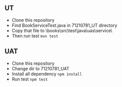 ## UT
- Clone this repository
- Find BookServiceTest.java in 71210781_UT directory
- Copy that file to \books\src\test\java\uas\service\
- Then run test ```mvn test```

## UAT
- Clone this repository
- Change dir to 71210781_UAT
- Install all dependency ```npm install```
- Run test ```npm test```
